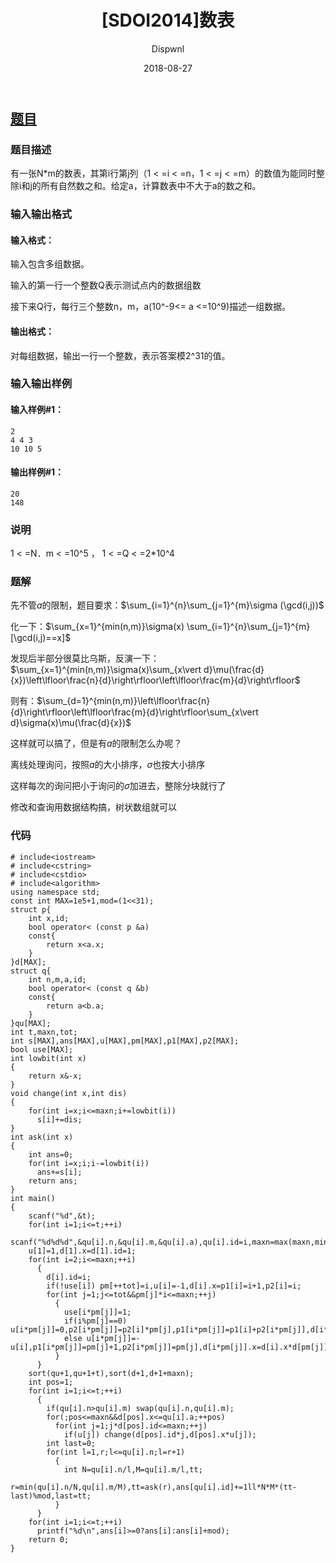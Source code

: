 ﻿---
layout:     post
title:      "[SDOI2014]数表"
date:       2018-08-27
author:     "Dispwnl"
header-img: "img/used/5478.jpg"
catalog: true
tags:
    - 莫比乌斯反演
    - 树状数组
---
## [题目](https://www.luogu.org/problemnew/show/P3312)
### 题目描述
有一张N*m的数表，其第i行第j列（1 < =i < =n，1 < =j < =m）的数值为能同时整除i和j的所有自然数之和。给定a，计算数表中不大于a的数之和。

### 输入输出格式
#### 输入格式：
输入包含多组数据。

输入的第一行一个整数Q表示测试点内的数据组数

接下来Q行，每行三个整数n，m，a(10^-9<= a <=10^9)描述一组数据。

#### 输出格式：
对每组数据，输出一行一个整数，表示答案模2^31的值。

### 输入输出样例
#### 输入样例#1： 
```plain
2
4 4 3
10 10 5
```
#### 输出样例#1： 
```plain
20
148
```
### 说明
1 < =N．m < =10^5 ， 1 < =Q < =2*10^4

### 题解
先不管$a$的限制，题目要求：$\sum_{i=1}^{n}\sum_{j=1}^{m}\sigma (\gcd(i,j))$

化一下：$\sum_{x=1}^{min(n,m)}\sigma(x) \sum_{i=1}^{n}\sum_{j=1}^{m}[\gcd(i,j)==x]$

发现后半部分很莫比乌斯，反演一下：$\sum_{x=1}^{min(n,m)}\sigma(x)\sum_{x\vert d}\mu(\frac{d}{x})\left\lfloor\frac{n}{d}\right\rfloor\left\lfloor\frac{m}{d}\right\rfloor$

则有：$\sum_{d=1}^{min(n,m)}\left\lfloor\frac{n}{d}\right\rfloor\left\lfloor\frac{m}{d}\right\rfloor\sum_{x\vert d}\sigma(x)\mu(\frac{d}{x})$

这样就可以搞了，但是有$a$的限制怎么办呢？

离线处理询问，按照$a$的大小排序，$\sigma$也按大小排序

这样每次的询问把小于询问的$\sigma$加进去，整除分块就行了

修改和查询用数据结构搞，树状数组就可以

### 代码
```
# include<iostream>
# include<cstring>
# include<cstdio>
# include<algorithm>
using namespace std;
const int MAX=1e5+1,mod=(1<<31);
struct p{
	int x,id;
	bool operator< (const p &a)
	const{
		return x<a.x;
	}
}d[MAX];
struct q{
	int n,m,a,id;
	bool operator< (const q &b)
	const{
		return a<b.a;
	}
}qu[MAX];
int t,maxn,tot;
int s[MAX],ans[MAX],u[MAX],pm[MAX],p1[MAX],p2[MAX];
bool use[MAX];
int lowbit(int x)
{
	return x&-x;
}
void change(int x,int dis)
{
	for(int i=x;i<=maxn;i+=lowbit(i))
	  s[i]+=dis;
}
int ask(int x)
{
	int ans=0;
	for(int i=x;i;i-=lowbit(i))
	  ans+=s[i];
	return ans;
}
int main()
{
	scanf("%d",&t);
	for(int i=1;i<=t;++i)
	  scanf("%d%d%d",&qu[i].n,&qu[i].m,&qu[i].a),qu[i].id=i,maxn=max(maxn,min(qu[i].n,qu[i].m));
	u[1]=1,d[1].x=d[1].id=1;
	for(int i=2;i<=maxn;++i)
	  {
	  	d[i].id=i;
	  	if(!use[i]) pm[++tot]=i,u[i]=-1,d[i].x=p1[i]=i+1,p2[i]=i;
	  	for(int j=1;j<=tot&&pm[j]*i<=maxn;++j)
	  	  {
	  	  	use[i*pm[j]]=1;
	  	  	if(i%pm[j]==0) u[i*pm[j]]=0,p2[i*pm[j]]=p2[i]*pm[j],p1[i*pm[j]]=p1[i]+p2[i*pm[j]],d[i*pm[j]].x=d[i].x/p1[i]*p1[i*pm[j]];
			else u[i*pm[j]]=-u[i],p1[i*pm[j]]=pm[j]+1,p2[i*pm[j]]=pm[j],d[i*pm[j]].x=d[i].x*d[pm[j]].x;
		  }
	  }
	sort(qu+1,qu+1+t),sort(d+1,d+1+maxn);
	int pos=1;
	for(int i=1;i<=t;++i)
	  {
	  	if(qu[i].n>qu[i].m) swap(qu[i].n,qu[i].m);
	  	for(;pos<=maxn&&d[pos].x<=qu[i].a;++pos)
	  	  for(int j=1;j*d[pos].id<=maxn;++j)
	  	    if(u[j]) change(d[pos].id*j,d[pos].x*u[j]);
	  	int last=0;
	  	for(int l=1,r;l<=qu[i].n;l=r+1)
	  	  {
	  	  	int N=qu[i].n/l,M=qu[i].m/l,tt;
	  	  	r=min(qu[i].n/N,qu[i].m/M),tt=ask(r),ans[qu[i].id]+=1ll*N*M*(tt-last)%mod,last=tt;
		  }
	  }
	for(int i=1;i<=t;++i)
	  printf("%d\n",ans[i]>=0?ans[i]:ans[i]+mod);
	return 0;
}
```
